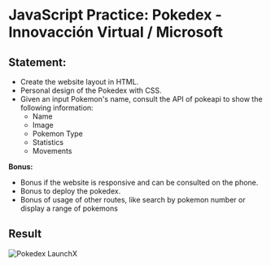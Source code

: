 # JavaScript Practice: Pokedex - Innovacción Virtual / Microsoft

## Statement:

- Create the website layout in HTML.
- Personal design of the Pokedex with CSS.
- Given an input Pokemon's name, consult the API of pokeapi to show the following information:  
  - Name
  - Image
  - Pokemon Type
  - Statistics
  - Movements

**Bonus:**

- Bonus if the website is responsive and can be consulted on the phone.
- Bonus to deploy the pokedex.
- Bonus of usage of other routes, like search by pokemon number or display a range of pokemons


## Result
![Pokedex LaunchX](https://user-images.githubusercontent.com/42507973/160290100-0b870705-398e-4c23-bdd4-75fc11fd4872.png)
